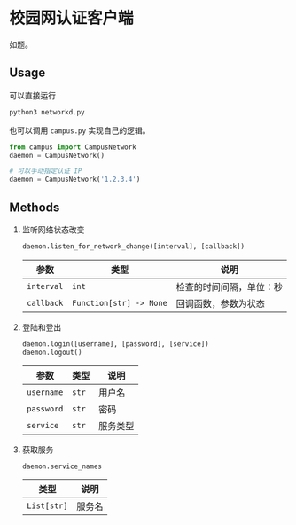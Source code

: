 # 校园网认证客户端

如题。

## Usage

可以直接运行
```sh
python3 networkd.py
```

也可以调用 `campus.py` 实现自己的逻辑。

```python
from campus import CampusNetwork
daemon = CampusNetwork()

# 可以手动指定认证 IP
daemon = CampusNetwork('1.2.3.4')
```

## Methods

1. 监听网络状态改变

   ```python
   daemon.listen_for_network_change([interval], [callback])
   ```

   |参数|类型|说明|
   |-|-|-|
   |`interval`|`int`|检查的时间间隔，单位：秒|
   |`callback`|`Function[str] -> None`|回调函数，参数为状态|

2. 登陆和登出

   ```python
   daemon.login([username], [password], [service])
   daemon.logout()
   ```

   |参数|类型|说明|
   |-|-|-|
   |`username`|`str`|用户名|
   |`password`|`str`|密码|
   |`service`|`str`|服务类型|

3. 获取服务

   ```python
   daemon.service_names
   ```

   |类型|说明|
   |-|-|
   |`List[str]`|服务名|
